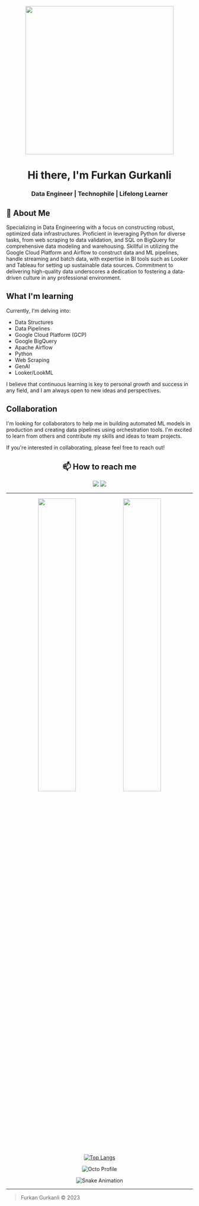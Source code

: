 <div align="center">
    <img src="https://media.istockphoto.com/id/1278527193/vector/vector-illustration-of-a-man-sitting-at-a-computer-a-system-administrator-in-a-data-center.jpg?s=612x612&w=0&k=20&c=w5XT-bIa4ceeHyVkBuomxW4qMWmi3sQC0XZ_9jzF_QY=" width="400px">
    <h1>Hi there, I'm Furkan Gurkanli</h1>
    <h3>Data Engineer | Technophile | Lifelong Learner</h3>
</div>


## 👀 About Me

Specializing in Data Engineering with a focus on constructing robust, optimized data infrastructures. Proficient in leveraging Python for diverse tasks, from web scraping to data validation, and SQL on BigQuery for comprehensive data modeling and warehousing. Skillful in utilizing the Google Cloud Platform and Airflow to construct data and ML pipelines, handle streaming and batch data, with expertise in BI tools such as Looker and Tableau for setting up sustainable data sources. Commitment to delivering high-quality data underscores a dedication to fostering a data-driven culture in any professional environment.

## What I'm learning

Currently, I'm delving into:

- Data Structures
- Data Pipelines
- Google Cloud Platform (GCP)
- Google BigQuery
- Apache Airflow
- Python
- Web Scraping
- GenAI
- Looker/LookML

I believe that continuous learning is key to personal growth and success in any field, and I am always open to new ideas and perspectives. 

## Collaboration

I'm looking for collaborators to help me in building automated ML models in production and creating data pipelines using orchestration tools. I'm excited to learn from others and contribute my skills and ideas to team projects.

If you're interested in collaborating, please feel free to reach out!

<div align="center">

## 📫 How to reach me

[<img src="https://img.shields.io/badge/-LinkedIn-blue?style=flat&logo=Linkedin&logoColor=white"/>](https://www.linkedin.com/in/fgurkanli/) [<img src="https://img.shields.io/badge/-GitHub-181717?style=flat&logo=github"/>](https://github.com/furkangr)

</div>

---

<p align="center">
  <img width="45%" src="https://github-readme-stats.vercel.app/api?username=furkangr&show_icons=true&theme=tokyonight" />
  <img width="45%" src="https://github-readme-streak-stats.herokuapp.com/?user=furkangr&theme=tokyonight" />
</p>
<p align="center">
  <a href="https://gitmemory.com/furkangr">
    <img src="https://gitmemory.com/images/top-langs/?username=furkangr&theme=tokyonight" alt="Top Langs"/>
  </a>
</p>

<p align="center">
  <img src="https://cardivo.vercel.app/api?name=furkangr&description=Data%20Engineer,%20Python%20Developer,%20Learner&avatar=https://github.com/furkangr.png&cover=https://coverfiles.alphacoders.com/123/123388.jpg&theme=React&fontSize=100px" alt="Octo Profile"/>
</p>

<p align="center">
  <img src="https://github.com/furkangr/furkangr/blob/output/github-contribution-grid-snake.gif" alt="Snake Animation"/>
</p>




---

> Furkan Gurkanli © 2023



<!---
furkangr/furkangr is a ✨ special ✨ repository because its `README.md` (this file) appears on your GitHub profile.
You can click the Preview link to take a look at your changes.
--->
